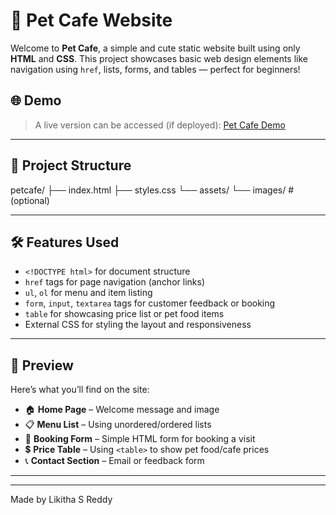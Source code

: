 # 🐾 Pet Cafe Website

Welcome to **Pet Cafe**, a simple and cute static website built using only **HTML** and **CSS**. This project showcases basic web design elements like navigation using `href`, lists, forms, and tables — perfect for beginners!

## 🌐 Demo

> A live version can be accessed (if deployed): [Pet Cafe Demo](https://likitha2121.github.io/Simple-Pet-Cafe/)  

---

## 📁 Project Structure

petcafe/
├── index.html
├── styles.css
└── assets/
└── images/ # (optional)


---

## 🛠️ Features Used

- `<!DOCTYPE html>` for document structure
- `href` tags for page navigation (anchor links)
- `ul`, `ol` for menu and item listing
- `form`, `input`, `textarea` tags for customer feedback or booking
- `table` for showcasing price list or pet food items
- External CSS for styling the layout and responsiveness

---

## 📸 Preview

Here’s what you’ll find on the site:

- 🏠 **Home Page** – Welcome message and image
- 📋 **Menu List** – Using unordered/ordered lists
- 📅 **Booking Form** – Simple HTML form for booking a visit
- 💲 **Price Table** – Using `<table>` to show pet food/cafe prices
- 📞 **Contact Section** – Email or feedback form

---

---

Made by Likitha S Reddy
